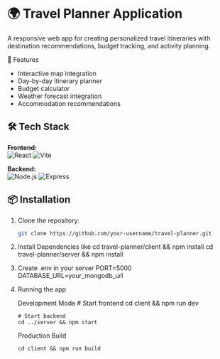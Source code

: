 # 🌍 Travel Planner Application

A responsive web app for creating personalized travel itineraries with destination recommendations, budget tracking, and activity planning.

🚀 Features

- Interactive map integration
- Day-by-day itinerary planner
- Budget calculator
- Weather forecast integration
- Accommodation recommendations

## 🛠️ Tech Stack

**Frontend:**  
![React](https://img.shields.io/badge/React-20232A?style=for-the-badge&logo=react&logoColor=61DAFB)
![Vite](https://img.shields.io/badge/Vite-B73BFE?style=for-the-badge&logo=vite&logoColor=FFD62E)

**Backend:**  
![Node.js](https://img.shields.io/badge/Node.js-339933?style=for-the-badge&logo=nodedotjs&logoColor=white)
![Express](https://img.shields.io/badge/Express-000000?style=for-the-badge&logo=express&logoColor=white)

## 📦 Installation

1.  Clone the repository:

    ```bash
    git clone https://github.com/your-username/travel-planner.git

    ```

2.  Install Dependencies like
    cd travel-planner/client && npm install
    cd travel-planner/server && npm install

3.  Create .env in your server
    PORT=5000
    DATABASE_URL=your_mongodb_url

4.  Running the app

    Development Mode # Start frontend
    cd client && npm run dev

        # Start backend
        cd ../server && npm start

    Production Build

        cd client && npm run build
